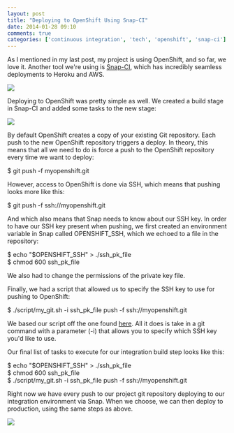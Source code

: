 ```yaml
---
layout: post
title: "Deploying to OpenShift Using Snap-CI"
date: 2014-01-28 09:10
comments: true
categories: ['continuous integration', 'tech', 'openshift', 'snap-ci']
---
```

As I mentioned in my last post, my project is using OpenShift, and so
far, we love it. Another tool we're using is [Snap-CI](snap-ci.com), which has incredibly seamless deployments to Heroku and AWS.

<img src="{{ root_url }}/images/snap_pipeline.png" />

<!-- more -->

Deploying to OpenShift was pretty simple as well. We created a build stage in Snap-CI and added some tasks to the new stage:

<img src="{{ root_url }}/images/snap_new_stage.png" />

By default OpenShift creates a copy of your existing Git repository. Each push to the new OpenShift repository triggers a deploy. In theory, this means that all we need to do is force a push to the OpenShift repository every time we want to deploy:

<div class="code">$ git push -f myopenshift.git</div>

However, access to OpenShift is done via SSH, which means that pushing looks
more like this:

<div class="code">$ git push -f ssh://myopenshift.git</div>

And which also means that Snap needs to know about our SSH key. In order
to have our SSH key present when pushing, we first created an
environment variable in Snap called OPENSHIFT_SSH, which we echoed to a
file in the repository:

<div class="code">$ echo "$OPENSHIFT_SSH" > ./ssh_pk_file
<br/>$ chmod 600 ssh_pk_file</div>

We also had to change the permissions of the private key file.

Finally, we had a script that allowed us to specify the SSH key to use for
pushing to OpenShift:

<div class="code">$ ./script/my_git.sh -i ssh_pk_file push -f ssh://myopenshift.git</div>

We based our script off the one found [here](http://alvinabad.wordpress.com/2013/03/23/how-to-specify-an-ssh-key-file-with-the-git-command/). All it does is take in a git command with a parameter (-i) that allows you to specify which SSH key you'd like to use.

Our final list of tasks to execute for our integration build step
looks like this:

<div class="code">$ echo "$OPENSHIFT_SSH" > ./ssh_pk_file 
<br/>$ chmod 600 ssh_pk_file
<br/>$ ./script/my_git.sh -i ssh_pk_file push -f ssh://myopenshift.git</div>

Right now we have every push to our project git repository deploying to
our integration environment via Snap. When we choose, we can then deploy to
production, using the same steps as above.

<img src="{{ root_url }}/images/snap_integracion.png" />
